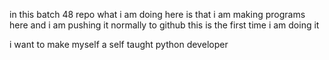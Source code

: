in this batch 48 repo what i am doing here is that i am making programs here and i am pushing it normally to github  this is the first time i am doing it


i want to make myself a self taught python developer
